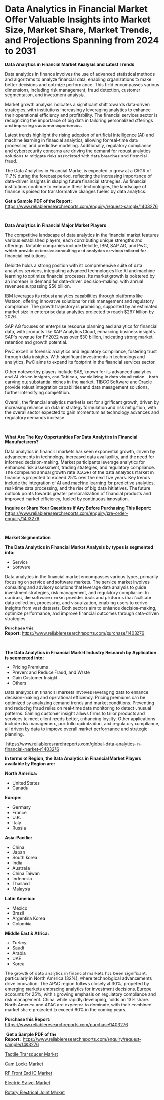 <p><h1>Data Analytics in Financial Market Offer Valuable Insights into Market Size, Market Share, Market Trends, and Projections Spanning from 2024 to 2031</h1></p><p><strong>Data Analytics in Financial Market Analysis and Latest Trends</strong></p>
<p><p>Data analytics in finance involves the use of advanced statistical methods and algorithms to analyze financial data, enabling organizations to make better decisions and optimize performance. This field encompasses various dimensions, including risk management, fraud detection, customer segmentation, and investment analysis. </p><p>Market growth analysis indicates a significant shift towards data-driven strategies, with institutions increasingly leveraging analytics to enhance their operational efficiency and profitability. The financial services sector is recognizing the importance of big data in tailoring personalized offerings and improving customer experiences.</p><p>Latest trends highlight the rising adoption of artificial intelligence (AI) and machine learning in financial analytics, allowing for real-time data processing and predictive modeling. Additionally, regulatory compliance and cybersecurity concerns are driving the demand for robust analytics solutions to mitigate risks associated with data breaches and financial fraud.</p><p>The Data Analytics in Financial Market is expected to grow at a CAGR of 11.7% during the forecast period, reflecting the increasing importance of data-driven insights in shaping future financial strategies. As financial institutions continue to embrace these technologies, the landscape of finance is poised for transformative changes fueled by data analytics.</p></p>
<p><strong>Get a Sample PDF of the Report:&nbsp;</strong> <a href="https://www.reliableresearchreports.com/enquiry/request-sample/1403276?utm_campaign=1621&utm_medium=2&utm_source=Github&utm_content=ia&utm_term=23102024&utm_id=data-analytics-in-financial">https://www.reliableresearchreports.com/enquiry/request-sample/1403276</a></p>
<p>&nbsp;</p>
<p><strong>Data Analytics in Financial Major Market Players</strong></p>
<p><p>The competitive landscape of data analytics in the financial market features various established players, each contributing unique strengths and offerings. Notable companies include Deloitte, IBM, SAP AG, and PwC, which provide extensive consulting and analytics services tailored for financial institutions.</p><p>Deloitte holds a strong position with its comprehensive suite of data analytics services, integrating advanced technologies like AI and machine learning to optimize financial processes. Its market growth is bolstered by an increase in demand for data-driven decision-making, with annual revenues surpassing $50 billion.</p><p>IBM leverages its robust analytics capabilities through platforms like Watson, offering innovative solutions for risk management and regulatory compliance. The growth trajectory is promising, supported by an estimated market size in enterprise data analytics projected to reach $297 billion by 2026.</p><p>SAP AG focuses on enterprise resource planning and analytics for financial data, with products like SAP Analytics Cloud, enhancing business insights. SAP's revenue for FY2022 was over $30 billion, indicating strong market retention and growth potential.</p><p>PwC excels in forensic analytics and regulatory compliance, fostering trust through data insights. With significant investments in technology and analytics, PwC aims to expand its footprint in the financial services sector.</p><p>Other noteworthy players include SAS, known for its advanced analytics and AI-driven insights, and Tableau, specializing in data visualization—both carving out substantial niches in the market. TIBCO Software and Oracle provide robust integration capabilities and data management solutions, further intensifying competition.</p><p>Overall, the financial analytics market is set for significant growth, driven by increasing reliance on data in strategy formulation and risk mitigation, with the overall sector expected to gain momentum as technology advances and regulatory demands increase.</p></p>
<p>&nbsp;</p>
<p><strong>What Are The Key Opportunities For Data Analytics in Financial Manufacturers?</strong></p>
<p><p>Data analytics in financial markets has seen exponential growth, driven by advancements in technology, increased data availability, and the need for informed decision-making. Market participants leverage analytics for enhanced risk assessment, trading strategies, and regulatory compliance. The compound annual growth rate (CAGR) of the data analytics market in finance is projected to exceed 25% over the next five years. Key trends include the integration of AI and machine learning for predictive analytics, real-time data processing, and the rise of big data initiatives. The future outlook points towards greater personalization of financial products and improved market efficiency, fueled by continuous innovation.</p></p>
<p><strong>Inquire or Share Your Questions If Any Before Purchasing This Report:</strong> <a href="https://www.reliableresearchreports.com/enquiry/pre-order-enquiry/1403276?utm_campaign=1621&utm_medium=2&utm_source=Github&utm_content=ia&utm_term=23102024&utm_id=data-analytics-in-financial">https://www.reliableresearchreports.com/enquiry/pre-order-enquiry/1403276</a></p>
<p>&nbsp;</p>
<p><strong>Market Segmentation</strong></p>
<p><strong>The Data Analytics in Financial Market Analysis by types is segmented into:</strong></p>
<p><ul><li>Service</li><li>Software</li></ul></p>
<p><p>Data analytics in the financial market encompasses various types, primarily focusing on service and software markets. The service market involves consulting and advisory solutions that leverage data analysis to guide investment strategies, risk management, and regulatory compliance. In contrast, the software market provides tools and platforms that facilitate data collection, processing, and visualization, enabling users to derive insights from vast datasets. Both sectors aim to enhance decision-making, optimize performance, and improve financial outcomes through data-driven strategies.</p></p>
<p><strong>Purchase this Report:&nbsp;</strong><a href="https://www.reliableresearchreports.com/purchase/1403276?utm_campaign=1621&utm_medium=2&utm_source=Github&utm_content=ia&utm_term=23102024&utm_id=data-analytics-in-financial">https://www.reliableresearchreports.com/purchase/1403276</a></p>
<p>&nbsp;</p>
<p><strong>The Data Analytics in Financial Market Industry Research by Application is segmented into:</strong></p>
<p><ul><li>Pricing Premiums</li><li>Prevent and Reduce Fraud, and Waste</li><li>Gain Customer Insight</li><li>Others</li></ul></p>
<p><p>Data analytics in financial markets involves leveraging data to enhance decision-making and operational efficiency. Pricing premiums can be optimized by analyzing demand trends and market conditions. Preventing and reducing fraud relies on real-time data monitoring to detect unusual patterns. Gaining customer insight allows firms to tailor products and services to meet client needs better, enhancing loyalty. Other applications include risk management, portfolio optimization, and regulatory compliance, all driven by data to improve overall market performance and strategic planning.</p></p>
<p><a href="https://www.reliableresearchreports.com/global-data-analytics-in-financial-market-r1403276?utm_campaign=1621&utm_medium=2&utm_source=Github&utm_content=ia&utm_term=23102024&utm_id=data-analytics-in-financial">&nbsp;https://www.reliableresearchreports.com/global-data-analytics-in-financial-market-r1403276</a></p>
<p><strong>In terms of Region, the Data Analytics in Financial Market Players available by Region are:</strong></p>
<p>
    <p> <strong> North America: </strong>
        <ul>
            <li>United States</li>
            <li>Canada</li>
        </ul>
        </p> 
    <p> <strong> Europe: </strong>
        <ul>
            <li>Germany</li>
            <li>France</li>
            <li>U.K.</li>
            <li>Italy</li>
            <li>Russia</li>
        </ul>
        </p> 
    <p> <strong> Asia-Pacific: </strong>
        <ul>
            <li>China</li>
            <li>Japan</li>
            <li>South Korea</li>
            <li>India</li>
            <li>Australia</li>
            <li>China Taiwan</li>
            <li>Indonesia</li>
            <li>Thailand</li>
            <li>Malaysia</li>
        </ul>
        </p> 
    <p> <strong> Latin America: </strong>
        <ul>
            <li>Mexico</li>
            <li>Brazil</li>
            <li>Argentina Korea</li>
            <li>Colombia</li>
        </ul>
        </p> 
    <p> <strong> Middle East & Africa: </strong>
        <ul>
            <li>Turkey</li>
            <li>Saudi</li>
            <li>Arabia</li>
            <li>UAE</li>
            <li>Korea</li>
        </ul>
    </p>
    </p>
<p><p>The growth of data analytics in financial markets has been significant, particularly in North America (32%), where technological advancements drive innovation. The APAC region follows closely at 30%, propelled by emerging markets embracing analytics for investment decisions. Europe accounts for 25%, with a growing emphasis on regulatory compliance and risk management. China, while rapidly developing, holds an 13% share. North America and APAC are expected to dominate, with their combined market share projected to exceed 60% in the coming years.</p></p>
<p><strong>Purchase this Report: </strong><a href="https://www.reliableresearchreports.com/purchase/1403276?utm_campaign=1621&utm_medium=2&utm_source=Github&utm_content=ia&utm_term=23102024&utm_id=data-analytics-in-financial">https://www.reliableresearchreports.com/purchase/1403276</a></p>
<p>&nbsp;<strong>Get a Sample PDF of the Report:&nbsp;&nbsp;</strong><a href="https://www.reliableresearchreports.com/enquiry/request-sample/1403276?utm_campaign=1621&utm_medium=2&utm_source=Github&utm_content=ia&utm_term=23102024&utm_id=data-analytics-in-financial">https://www.reliableresearchreports.com/enquiry/request-sample/1403276</a></p>
<p><strong></strong></p>
<p><p><a href="https://www.linkedin.com/pulse/global-tactile-transducer-market-analysis-trends-forecasts-growth-yuaxe?utm_campaign=1621&utm_medium=2&utm_source=Github&utm_content=ia&utm_term=23102024&utm_id=data-analytics-in-financial">Tactile Transducer Market</a></p><p><a href="https://www.linkedin.com/pulse/global-cam-locks-market-opportunities-challenges2024-2031-stokks-voqle?utm_campaign=1621&utm_medium=2&utm_source=Github&utm_content=ia&utm_term=23102024&utm_id=data-analytics-in-financial">Cam Locks Market</a></p><p><a href="https://www.linkedin.com/pulse/rf-front-end-ic-market-report-product-type-use-application-lsnfe?utm_campaign=1621&utm_medium=2&utm_source=Github&utm_content=ia&utm_term=23102024&utm_id=data-analytics-in-financial">RF Front End IC Market</a></p><p><a href="https://www.linkedin.com/pulse/electric-swivel-market-size-share-growth-analysis-type-application-airxe?utm_campaign=1621&utm_medium=2&utm_source=Github&utm_content=ia&utm_term=23102024&utm_id=data-analytics-in-financial">Electric Swivel Market</a></p><p><a href="https://www.linkedin.com/pulse/rotary-electrical-joint-sector-surge-97-growth-roadmap-2031-drcee?utm_campaign=1621&utm_medium=2&utm_source=Github&utm_content=ia&utm_term=23102024&utm_id=data-analytics-in-financial">Rotary Electrical Joint Market</a></p></p>
